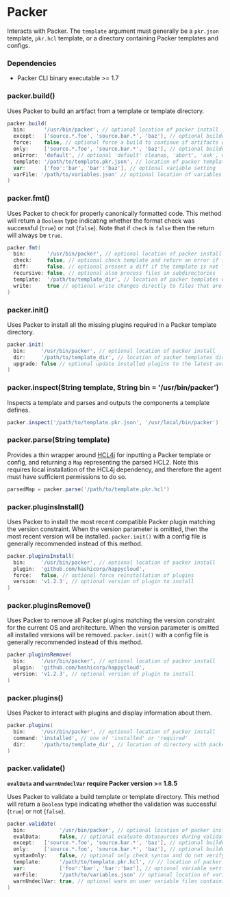 # Packer

Interacts with Packer. The `template` argument must generally be a `pkr.json` template, `pkr.hcl` template, or a directory containing Packer templates and configs.

### Dependencies

- Packer CLI binary executable >= 1.7

### packer.build()
Uses Packer to build an artifact from a template or template directory.

```groovy
packer.build(
  bin:      '/usr/bin/packer', // optional location of packer install
  except:   ['source.*.foo', 'source.bar.*', 'baz'], // optional builder names to ignore during build (mutually exclusive with only)
  force:    false, // optional force a build to continue if artifacts exist and deletes existing artifacts
  only:     ['source.*.foo', 'source.bar.*', 'baz'], // optional builder names to build (mutually exclusive with except)
  onError:  'default', // optional 'default' cleanup, 'abort', 'ask', or 'run-cleanup-provisioner'
  template: '/path/to/template.pkr.json', // location of packer template file or templates directory
  var:      ['foo':'bar', 'bar':'baz'], // optional variable setting
  varFile: '/path/to/variables.json' // optional location of variables file
)
```

### packer.fmt()
Uses Packer to check for properly canonically formatted code. This method will return a `Boolean` type indicating whether the format check was successful (`true`) or not (`false`). Note that if `check` is `false` then the return will always be `true`.

```groovy
packer.fmt(
  bin:       '/usr/bin/packer', // optional location of packer install
  check:     false, // optional check template and return an error if file is not formatted correctly (cannot be used with `write`)
  diff:      false, // optional present a diff if the template is not formatted correctly
  recursive: false, // optional also process files in subdirectories
  template:  '/path/to/template_dir', // location of packer templates directory
  write:     true // optional write changes directly to files that are not formatted directly (cannot be used with `check`)
)
```

### packer.init()
Uses Packer to install all the missing plugins required in a Packer template directory.

```groovy
packer.init(
  bin:     '/usr/bin/packer', // optional location of packer install
  dir:     '/path/to/template_dir', // location of packer templates directory
  upgrade: false // optional update installed plugins to the latest available version within the specified constraints
)
```

### packer.inspect(String template, String bin = '/usr/bin/packer')
Inspects a template and parses and outputs the components a template defines.

```groovy
packer.inspect('/path/to/template.pkr.json', '/usr/local/bin/packer')
```

### packer.parse(String template)
Provides a thin wrapper around [HCL4j](https://github.com/bertramdev/hcl4j) for inputting a Packer template or config, and returning a `Map` representing the parsed HCL2. Note this requires local installation of the HCL4j dependency, and therefore the agent must have sufficient permissions to do so.

```groovy
parsedMap = packer.parse('/path/to/template.pkr.hcl')
```

### packer.pluginsInstall()
Uses Packer to install the most recent compatible Packer plugin matching the version constraint. When the version parameter is omitted, then the most recent version will be installed. `packer.init()` with a config file is generally recommended instead of this method.

```groovy
packer.pluginsInstall(
  bin:     '/usr/bin/packer', // optional location of packer install
  plugin:  'github.com/hashicorp/happycloud',
  force:   false, // optional force reinstallation of plugins
  version: 'v1.2.3', // optional version of plugin to install
)
```

### packer.pluginsRemove()
Uses Packer to remove all Packer plugins matching the version constraint for the current OS and architecture. When the version parameter is omitted all installed versions will be removed. `packer.init()` with a config file is generally recommended instead of this method.

```groovy
packer.pluginsRemove(
  bin:     '/usr/bin/packer', // optional location of packer install
  plugin:  'github.com/hashicorp/happycloud',
  version: 'v1.2.3', // optional version of plugin to install
)
```

### packer.plugins()
Uses Packer to interact with plugins and display information about them.

```groovy
packer.plugins(
  bin:     '/usr/bin/packer', // optional location of packer install
  command: 'installed', // one of 'installed' or 'required'
  dir:     '/path/to/template_dir', // location of directory with packer config (required for 'required' command)
)
```

### packer.validate()
**`evalData` and `warnUndeclVar` require Packer version >= 1.8.5**

Uses Packer to validate a build template or template directory. This method will return a `Boolean` type indicating whether the validation was successful (`true`) or not (`false`).

```groovy
packer.validate(
  bin:           '/usr/bin/packer', // optional location of packer install
  evalData:      false, // optional evaluate datasources during validation
  except:   ['source.*.foo', 'source.bar.*', 'baz'], // optional builder names to ignore during build (mutually exclusive with only)
  only:     ['source.*.foo', 'source.bar.*', 'baz'], // optional builder names to build (mutually exclusive with except)
  syntaxOnly:    false, // optional only check syntax and do not verify config
  template:      '/path/to/template.pkr.hcl', // // location of packer template file or templates directory
  var:           ['foo':'bar', 'bar':'baz'], // optional variable setting
  varFile:       '/path/to/variables.json' // optional location of variables file
  warnUndeclVar: true, // optional warn on user variable files containing undeclared variables
)
```
